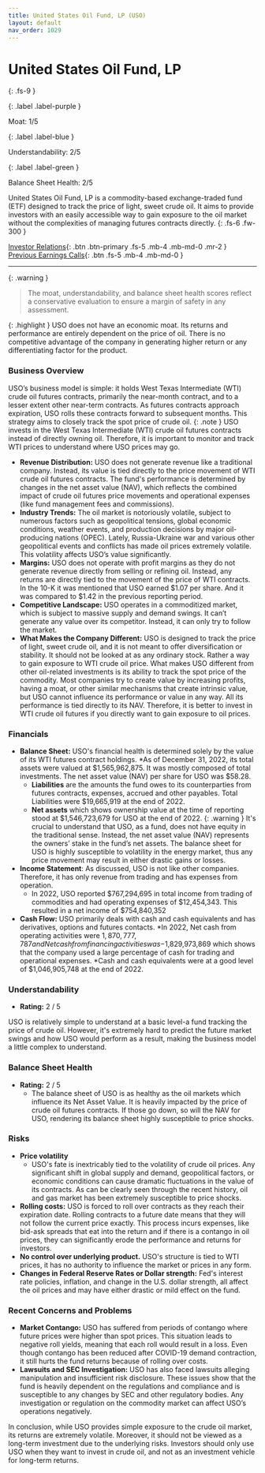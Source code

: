 ```yaml
---
title: United States Oil Fund, LP (USO)
layout: default
nav_order: 1029
---
```


# United States Oil Fund, LP
{: .fs-9 }

{: .label .label-purple }

Moat: 1/5

{: .label .label-blue }

Understandability: 2/5

{: .label .label-green }

Balance Sheet Health: 2/5

United States Oil Fund, LP is a commodity-based exchange-traded fund (ETF) designed to track the price of light, sweet crude oil. It aims to provide investors with an easily accessible way to gain exposure to the oil market without the complexities of managing futures contracts directly.
{: .fs-6 .fw-300 }

[Investor Relations](https://www.google.com/search?q=USO+investor+relations){: .btn .btn-primary .fs-5 .mb-4 .mb-md-0 .mr-2 }
[Previous Earnings Calls](https://discountingcashflows.com/company/USO/transcripts/){: .btn .fs-5 .mb-4 .mb-md-0 }

---

{: .warning }
>The moat, understandability, and balance sheet health scores reflect a conservative evaluation to ensure a margin of safety in any assessment.



{: .highlight }
USO does not have an economic moat. Its returns and performance are entirely dependent on the price of oil. There is no competitive advantage of the company in generating higher return or any differentiating factor for the product.

### Business Overview

USO’s business model is simple: it holds West Texas Intermediate (WTI) crude oil futures contracts, primarily the near-month contract, and to a lesser extent other near-term contracts. As futures contracts approach expiration, USO rolls these contracts forward to subsequent months. This strategy aims to closely track the spot price of crude oil. 
{: .note }
USO invests in the West Texas Intermediate (WTI) crude oil futures contracts instead of directly owning oil. Therefore, it is important to monitor and track WTI prices to understand where USO prices may go.

*   **Revenue Distribution:** USO does not generate revenue like a traditional company. Instead, its value is tied directly to the price movement of WTI crude oil futures contracts. The fund's performance is determined by changes in the net asset value (NAV), which reflects the combined impact of crude oil futures price movements and operational expenses (like fund management fees and commissions).
*   **Industry Trends:** The oil market is notoriously volatile, subject to numerous factors such as geopolitical tensions, global economic conditions, weather events, and production decisions by major oil-producing nations (OPEC). Lately, Russia-Ukraine war and various other geopolitical events and conflicts has made oil prices extremely volatile. This volatility affects USO’s value significantly.
*   **Margins:** USO does not operate with profit margins as they do not generate revenue directly from selling or refining oil. Instead, any returns are directly tied to the movement of the price of WTI contracts. In the 10-K it was mentioned that USO earned $1.07 per share. And it was compared to $1.42 in the previous reporting period. 
*   **Competitive Landscape:** USO operates in a commoditized market, which is subject to massive supply and demand swings. It can’t generate any value over its competitor. Instead, it can only try to follow the market.
*    **What Makes the Company Different:** USO is designed to track the price of light, sweet crude oil, and it is not meant to offer diversification or stability. It should not be looked at as any ordinary stock. Rather a way to gain exposure to WTI crude oil price. What makes USO different from other oil-related investments is its ability to track the spot price of the commodity. Most companies try to create value by increasing profits, having a moat, or other similar mechanisms that create intrinsic value, but USO cannot influence its performance or value in any way. All its performance is tied directly to its NAV. Therefore, it is better to invest in WTI crude oil futures if you directly want to gain exposure to oil prices.

### Financials

*   **Balance Sheet:** USO's financial health is determined solely by the value of its WTI futures contract holdings. 
     *As of December 31, 2022, its total assets were valued at $1,565,962,875. It was mostly composed of total investments. The net asset value (NAV) per share for USO was $58.28. 
     *   **Liabilities** are the amounts the fund owes to its counterparties from futures contracts, expenses, accrued and other payables. Total Liabilities were $19,665,919 at the end of 2022.
     *   **Net assets** which shows ownership value at the time of reporting stood at $1,546,723,679 for USO at the end of 2022. 
{: .warning }
It's crucial to understand that USO, as a fund, does not have equity in the traditional sense. Instead, the net asset value (NAV) represents the owners’ stake in the fund’s net assets. The balance sheet for USO is highly susceptible to volatility in the energy market, thus any price movement may result in either drastic gains or losses.
  *   **Income Statement**: As discussed, USO is not like other companies. Therefore, it has only revenue from trading and has expenses from operation. 
      *  In 2022, USO reported $767,294,695 in total income from trading of commodities and had operating expenses of $12,454,343. This resulted in a net income of $754,840,352
*   **Cash Flow:**  USO primarily deals with cash and cash equivalents and has derivatives, options and futures contacts.
    *In 2022, Net cash from operating activities were $1,870,777,787 and Net cash from financing activities was -$1,829,973,869 which shows that the company used a large percentage of cash for trading and operational expenses.
    *Cash and cash equivalents were at a good level of $1,046,905,748 at the end of 2022.

###  Understandability

*  **Rating:** 2 / 5

USO is relatively simple to understand at a basic level-a fund tracking the price of crude oil. However, it's extremely hard to predict the future market swings and how USO would perform as a result, making the business model a little complex to understand.

### Balance Sheet Health

*   **Rating:** 2 / 5
    *  The balance sheet of USO is as healthy as the oil markets which influence its Net Asset Value. It is heavily impacted by the price of crude oil futures contracts. If those go down, so will the NAV for USO, rendering its balance sheet highly susceptible to price shocks.

### Risks

*   **Price volatility**
    *   USO's fate is inextricably tied to the volatility of crude oil prices. Any significant shift in global supply and demand, geopolitical factors, or economic conditions can cause dramatic fluctuations in the value of its contracts. As can be clearly seen through the recent history, oil and gas market has been extremely susceptible to price shocks.
*   **Rolling costs:** USO is forced to roll over contracts as they reach their expiration date. Rolling contracts to a future date means that they will not follow the current price exactly. This process incurs expenses, like bid-ask spreads that eat into the return and if there is a contango in oil prices, they can significantly erode the performance and returns for investors.
*   **No control over underlying product.** USO's structure is tied to WTI prices, it has no authority to influence the market or prices in any form.
*   **Changes in Federal Reserve Rates or Dollar strength:** Fed's interest rate policies, inflation, and change in the U.S. dollar strength, all affect the oil prices and may have either drastic or mild effect on the fund.

### Recent Concerns and Problems

*    **Market Contango:** USO has suffered from periods of contango where future prices were higher than spot prices. This situation leads to negative roll yields, meaning that each roll would result in a loss. Even though contango has been reduced after COVID-19 demand contraction, it still hurts the fund returns because of rolling over costs. 
*   **Lawsuits and SEC Investigation:** USO has also faced lawsuits alleging manipulation and insufficient risk disclosure. These issues show that the fund is heavily dependent on the regulations and compliance and is susceptible to any changes by SEC and other regulatory bodies. Any investigation or regulation on the commodity market can affect USO’s operations negatively.

In conclusion, while USO provides simple exposure to the crude oil market, its returns are extremely volatile. Moreover, it should not be viewed as a long-term investment due to the underlying risks. Investors should only use USO when they want to invest in crude oil, and not as an investment vehicle for long-term returns.